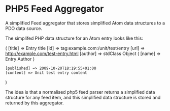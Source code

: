 PHP5 Feed Aggregator
====================

A simplified Feed aggregator that stores simplified Atom data structures to a PDO data source.

The simplifed PHP data structure for an Atom entry looks like this:

 (
    [title] => Entry title
    [id] => tag:example.com:/unit/test/entry
    [url] => http://example.com/test-entry.html
    [author] => stdClass Object
        (
            [name] => Entry Author
        )

    [published] => 2009-10-20T18:19:55+01:00
    [content] => Unit test entry content
 )

The idea is that a normalised php5 feed parser returns a simplified data structure for any feed item, and this simplified data structure is stored and returned by this aggregator.


